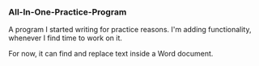 ### All-In-One-Practice-Program

A program I started writing for practice reasons. I'm adding functionality, whenever I find time to work on it.

For now, it can find and replace text inside a Word document.
